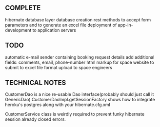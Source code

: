 ## COMPLETE
hibernate database layer
database creation
rest methods to accept form parameters and to generate an excel file
deployment of app-in-development to application servers

## TODO
automatic e-mail sender containing booking request details
add additional fields: comments, email, phone-number
html markup for space website to submit to
excel file format
upload to space engineers





## TECHNICAL NOTES
CustomerDao is a nice re-usable Dao interface(probably should just call it GenericDao)
CustomerDaoImpl.getSessionFactory shows how to integrate heroku's postgres along with your hibernate.cfg.xml

CustomerService class is weirdly required to prevent funky hibernate session already closed errors.